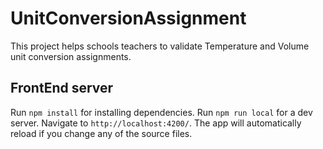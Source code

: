 # UnitConversionAssignment

This project helps schools teachers to validate Temperature and Volume unit conversion assignments.

## FrontEnd server
Run `npm install` for installing dependencies.
Run `npm run local` for a dev server. Navigate to `http://localhost:4200/`. The app will automatically reload if you change any of the source files.
